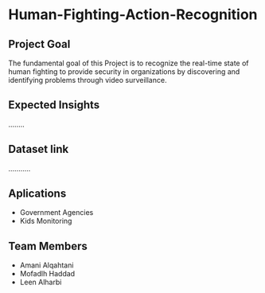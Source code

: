 # Human-Fighting-Action-Recognition

## Project Goal
The fundamental goal of this Project is to recognize the real-time state of human fighting to provide security in organizations by discovering and identifying problems through video surveillance.

## Expected Insights
........


## Dataset link
...........

## Aplications 
- Government Agencies
- Kids Monitoring

## Team Members 
- Amani Alqahtani 
- Mofadlh Haddad
- Leen Alharbi





